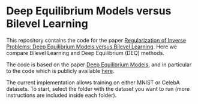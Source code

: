 # Deep Equilibrium Models versus Bilevel Learning

This repository contains the code for the paper [Regularization of Inverse Problems: Deep Equilibrium Models versus Bilevel Learning](https://arxiv.org/abs/1909.01377). Here we compare Bilevel Learning and Deep Equilibrium (DEQ) methods.

The code is based on the paper [Deep Equilibrium Models](https://arxiv.org/abs/1909.01377), and in particular to the code which is publicly available [here](http://implicit-layers-tutorial.org/deep_equilibrium_models/).

The current implementation allows training on either MNIST or CelebA datasets. To start, select the folder with the dataset you want to run (more instructions are included inside each folder).